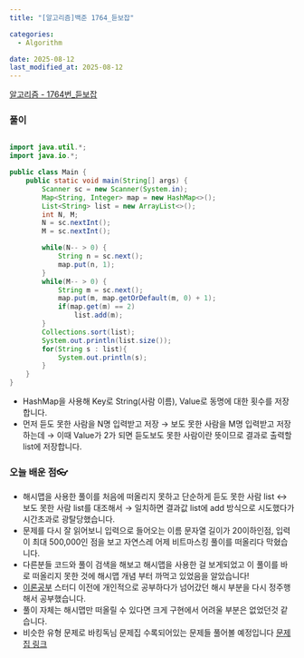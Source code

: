 ```yaml
---
title: "[알고리즘]백준 1764_듣보잡"

categories:
  - Algorithm

date: 2025-08-12
last_modified_at: 2025-08-12
---
```


[알고리즘 - 1764번\_듣보잡](https://www.acmicpc.net/problem/1764)

### 풀이

```java

import java.util.*;
import java.io.*;

public class Main {
    public static void main(String[] args) {
        Scanner sc = new Scanner(System.in);
        Map<String, Integer> map = new HashMap<>();
        List<String> list = new ArrayList<>();
        int N, M;
        N = sc.nextInt();
        M = sc.nextInt();

        while(N-- > 0) {
            String n = sc.next();
            map.put(n, 1);
        }
        while(M-- > 0) {
            String m = sc.next();
            map.put(m, map.getOrDefault(m, 0) + 1);
            if(map.get(m) == 2)
                list.add(m);
        }
        Collections.sort(list);
        System.out.println(list.size());
        for(String s : list){
            System.out.println(s);
        }
    }
}
```

- HashMap을 사용해 Key로 String(사람 이름), Value로 동명에 대한 횟수를 저장합니다.
- 먼저 듣도 못한 사람을 N명 입력받고 저장
  → 보도 못한 사람을 M명 입력받고 저장하는데
  → 이때 Value가 2가 되면 듣도보도 못한 사람이란 뜻이므로 결과로 출력할 list에 저장합니다.

### 오늘 배운 점👓

- 해시맵을 사용한 풀이를 처음에 떠올리지 못하고 단순하게
  듣도 못한 사람 list ↔ 보도 못한 사람 list를 대조해서 → 일치하면 결과값 list에 add 방식으로 시도했다가 시간초과로 광탈당했습니다.
- 문제를 다시 잘 읽어보니 입력으로 들어오는 이름 문자열 길이가 20이하인점, 입력이 최대 500,000인 점을 보고 자연스레 어제 비트마스킹 풀이를 떠올리다 막혔습니다.
- 다른분들 코드와 풀이 검색을 해보고 해시맵을 사용한 걸 보게되었고 이 풀이를 바로 떠올리지 못한 것에
  해시맵 개념 부터 까먹고 있었음을 알았습니다!
- [이론공부](https://blog.encrypted.gg/1009)
  스터디 이전에 개인적으로 공부하다가 넘어갔던 해시 부분을 다시 정주행해서 공부했습니다.
- 풀이 자체는 해시맵만 떠올릴 수 있다면 크게 구현에서 어려울 부분은 없었던것 같습니다.
- 비슷한 유형 문제로 바킹독님 문제집 수록되어있는 문제들 풀어볼 예정입니다
  [문제집 링크](https://github.com/encrypted-def/basic-algo-lecture/blob/master/workbook/0x15.md)
